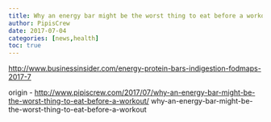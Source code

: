 ```yaml
---
title: Why an energy bar might be the worst thing to eat before a workout
author: PipisCrew
date: 2017-07-04
categories: [news,health]
toc: true
---
```


http://www.businessinsider.com/energy-protein-bars-indigestion-fodmaps-2017-7

origin - http://www.pipiscrew.com/2017/07/why-an-energy-bar-might-be-the-worst-thing-to-eat-before-a-workout/ why-an-energy-bar-might-be-the-worst-thing-to-eat-before-a-workout
